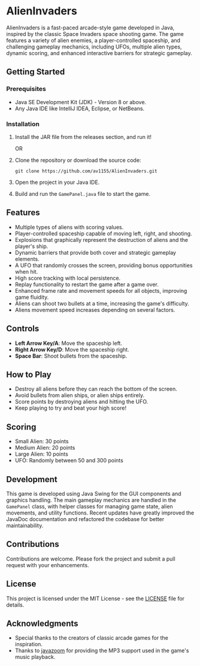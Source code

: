 # AlienInvaders

AlienInvaders is a fast-paced arcade-style game developed in Java, inspired by the classic Space Invaders space shooting game. The game features a variety of alien enemies, a player-controlled spaceship, and challenging gameplay mechanics, including UFOs, multiple alien types, dynamic scoring, and enhanced interactive barriers for strategic gameplay.

## Getting Started

### Prerequisites

-   Java SE Development Kit (JDK) - Version 8 or above.
-   Any Java IDE like IntelliJ IDEA, Eclipse, or NetBeans.

### Installation

1. Install the JAR file from the releases section, and run it!

    OR

1. Clone the repository or download the source code:

    ```
    git clone https://github.com/av1155/AlienInvaders.git

    ```

1. Open the project in your Java IDE.
1. Build and run the `GamePanel.java` file to start the game.

## Features

-   Multiple types of aliens with scoring values.
-   Player-controlled spaceship capable of moving left, right, and shooting.
-   Explosions that graphically represent the destruction of aliens and the player's ship.
-   Dynamic barriers that provide both cover and strategic gameplay elements.
-   A UFO that randomly crosses the screen, providing bonus opportunities when hit.
-   High score tracking with local persistence.
-   Replay functionality to restart the game after a game over.
-   Enhanced frame rate and movement speeds for all objects, improving game fluidity.
-   Aliens can shoot two bullets at a time, increasing the game's difficulty.
-   Aliens movement speed increases depending on several factors.

## Controls

-   **Left Arrow Key/A**: Move the spaceship left.
-   **Right Arrow Key/D**: Move the spaceship right.
-   **Space Bar**: Shoot bullets from the spaceship.

## How to Play

-   Destroy all aliens before they can reach the bottom of the screen.
-   Avoid bullets from alien ships, or alien ships entirely.
-   Score points by destroying aliens and hitting the UFO.
-   Keep playing to try and beat your high score!

## Scoring

-   Small Alien: 30 points
-   Medium Alien: 20 points
-   Large Alien: 10 points
-   UFO: Randomly between 50 and 300 points

## Development

This game is developed using Java Swing for the GUI components and graphics handling. The main gameplay mechanics are handled in the `GamePanel` class, with helper classes for managing game state, alien movements, and utility functions. Recent updates have greatly improved the JavaDoc documentation and refactored the codebase for better maintainability.

## Contributions

Contributions are welcome. Please fork the project and submit a pull request with your enhancements.

## License

This project is licensed under the MIT License - see the [LICENSE](LICENSE) file for details.

## Acknowledgments

-   Special thanks to the creators of classic arcade games for the inspiration.
-   Thanks to [javazoom](http://www.javazoom.net/) for providing the MP3 support used in the game's music playback.
